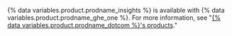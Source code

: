 {% data variables.product.prodname_insights %} is available with {% data variables.product.prodname_ghe_one %}. For more information, see "[{% data variables.product.prodname_dotcom %}'s products](/articles/githubs-products)."
